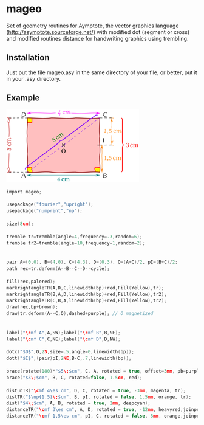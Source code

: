 # mageo #

Set of geometry routines for Aymptote, the vector graphics language (http://asymptote.sourceforge.net/) with modified dot (segment or cross) and modified routines distance for handwriting graphics using trembling.

## Installation ##

Just put the file mageo.asy in the same directory of your file, or better, put it in your .asy directory.

## Example ##

![Rectangle](images/example.png)

~~~c
import mageo;

usepackage("fourier","upright");
usepackage("numprint","np");

size(8cm);

tremble tr=tremble(angle=4,frequency=.3,random=6);
tremble tr2=tremble(angle=10,frequency=1,random=2);


pair A=(0,0), B=(4,0), C=(4,3), D=(0,3), O=(A+C)/2, pI=(B+C)/2;
path rec=tr.deform(A--B--C--D--cycle);

fill(rec,palered);
markrightangleTR(A,D,C,linewidth(bp)+red,Fill(Yellow),tr);
markrightangleTR(B,A,D,linewidth(bp)+red,Fill(Yellow),tr2);
markrightangleTR(C,B,A,linewidth(bp)+red,Fill(Yellow),tr2);
draw(rec,bp+brown);
draw(tr.deform(A--C,O),dashed+purple); // O magnetized


label("\cmf A",A,SW);label("\cmf B",B,SE);
label("\cmf C",C,NE);label("\cmf D",D,NW);

dotc("$O$",O,2S,size=.5,angle=0,linewidth(bp));
dott("$I$",(pair)pI,2NE,B-C,.7,linewidth(bp));

brace(rotate(180)*"$5\;$cm", C, A, rotated = true, offset=3mm, pb=purple, pL=deepgreen);
brace("$3\;$cm", B, C, rotated=false, 1.5cm, red);

distunTR("\cmf 4\es cm", D, C, rotated = true, -3mm, magenta, tr);
distTR("$\np{1.5}\;$cm", B, pI, rotated = false, 1.5mm, orange, tr);
dist("$4\;$cm", A, B, rotated = true, 2mm, deepcyan);
distanceTR("\cmf 3\es cm", A, D, rotated = true, -12mm, heavyred,joinpen=dashed, tr);
distanceTR("\cmf 1,5\es cm", pI, C, rotated = false, 8mm, orange,joinpen=dashed, tr, Arrows(HookHead,1.5mm));
~~~

